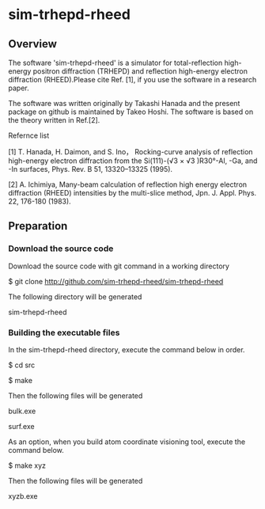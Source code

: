 # sim-trhepd-rheed

## Overview

The software 'sim-trhepd-rheed' is a simulator for total-reflection high-energy positron diffraction (TRHEPD) and reflection high-energy electron diffraction (RHEED).Please cite Ref. [1], if you use the software in a research paper.

The software was written originally by Takashi Hanada and the present package on github is maintained by Takeo Hoshi. The software is based on the theory written in Ref.[2].

Refernce list

[1] T. Hanada, H. Daimon, and S. Ino， Rocking-curve analysis of reflection high-energy electron diffraction from the Si(111)-(√3 × √3 )R30°-Al, -Ga, and -In surfaces,  Phys. Rev. B 51, 13320–13325 (1995).

[2] A. Ichimiya, Many-beam calculation of reflection high energy electron diffraction (RHEED) intensities by the multi-slice method, Jpn. J. Appl. Phys. 22, 176-180 (1983).

## Preparation 

### Download the source code

Download the source code with git command in a  working directory

$ git clone http://github.com/sim-trhepd-rheed/sim-trhepd-rheed

The following directory will be generated

sim-trhepd-rheed

### Building the executable files 

In the sim-trhepd-rheed directory, execute the command below in order.

$ cd src

$ make

Then the following files will be generated 

bulk.exe

surf.exe

As an option, when you build atom coordinate visioning tool, execute the command below. 

$ make xyz

Then the following files will be generated 

xyzb.exe


